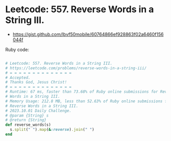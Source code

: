 # Leetcode: 557. Reverse Words in a String III.

- https://gist.github.com/lbvf50mobile/60764866ef928863f02a6460f156044f

Ruby code:
```Ruby

# Leetcode: 557. Reverse Words in a String III.
# https://leetcode.com/problems/reverse-words-in-a-string-iii/
# = = = = = = = = = = = = = =
# Accepted.
# Thanks God, Jesus Christ!
# = = = = = = = = = = = = = =
# Runtime: 67 ms, faster than 73.68% of Ruby online submissions for Reverse
# Words in a String III.
# Memory Usage: 212.8 MB, less than 52.63% of Ruby online submissions for
# Reverse Words in a String III.
# 2023.10.01 Daily Challenge.
# @param {String} s
# @return {String}
def reverse_words(s)
  s.split(" ").map(&:reverse).join(" ")
end
```
